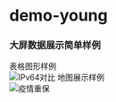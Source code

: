 # demo-young
### 大屏数据展示简单样例
表格图形样例<br>
![IPv64对比](https://note.youdao.com/yws/public/resource/de7d46b4f181b246a93e47b84405d0ce/xmlnote/F8657CC6B7DA4634B31CB7DCD3A31FD0/360)
地图展示样例<br>
![疫情重保](https://note.youdao.com/yws/public/resource/de7d46b4f181b246a93e47b84405d0ce/xmlnote/A39FAF1746964C049B3821A0BC753A02/358)
